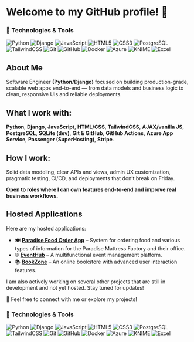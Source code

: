 # Welcome to my GitHub profile! 👋

### 🚀 Technologies & Tools
![Python](https://img.shields.io/badge/-Python-306998?style=flat-square&logo=python&logoColor=white)
![Django](https://img.shields.io/badge/-Django-092E20?style=flat-square&logo=django&logoColor=white)
![JavaScript](https://img.shields.io/badge/-JavaScript-F7DF1E?style=flat-square&logo=javascript&logoColor=black)
![HTML5](https://img.shields.io/badge/-HTML5-E34F26?style=flat-square&logo=html5&logoColor=white)
![CSS3](https://img.shields.io/badge/-CSS3-1572B6?style=flat-square&logo=css3&logoColor=white)
![PostgreSQL](https://img.shields.io/badge/-PostgreSQL-336791?style=flat-square&logo=postgresql&logoColor=white)
![TailwindCSS](https://img.shields.io/badge/-TailwindCSS-06B6D4?style=flat-square&logo=tailwindcss&logoColor=white)
![Git](https://img.shields.io/badge/-Git-F05032?style=flat-square&logo=git&logoColor=white)
![GitHub](https://img.shields.io/badge/-GitHub-181717?style=flat-square&logo=github&logoColor=white)
![Docker](https://img.shields.io/badge/-Docker-2496ED?style=flat-square&logo=docker&logoColor=white)
![Azure](https://img.shields.io/badge/-Microsoft%20Azure-0078D4?style=flat-square&logo=microsoft-azure&logoColor=white)
![KNIME](https://img.shields.io/badge/-KNIME-F7DF1E?style=flat-square&logo=knime&logoColor=black)
![Excel](https://img.shields.io/badge/-Excel-217346?style=flat-square&logo=microsoft-excel&logoColor=white)


## About Me  
Software Engineer **(Python/Django)** focused on building production-grade, scalable web apps end-to-end — from data models and business logic to clean, responsive UIs and reliable deployments.

## What I work with:
**Python**, **Django**, **JavaScript**, **HTML/CSS**, **TailwindCSS**, **AJAX/vanilla JS**, **PostgreSQL**, **SQLite (dev)**, **Git & GitHub**, **GitHub Actions**, **Azure App Service**, **Passenger (SuperHosting)**, **Stripe**.

## How I work:
Solid data modeling, clear APIs and views, admin UX customization, pragmatic testing, CI/CD, and deployments that don’t break on Friday.

**Open to roles where I can own features end-to-end and improve real business workflows.**

## Hosted Applications  
Here are my hosted applications:
- 🍽️ **[Paradise Food Order App](https://nekrato.com/menu/)** – System for ordering food and various types of information for the Paradise Mattress Factory and their office.  
- 🌐 **[EventHub](https://github.com/vegaFlex/EventHub_README)** – A multifunctional event management platform.  
- 📚 **[BookZone](https://github.com/vegaFlex/OnlineBookstore_README)** – An online bookstore with advanced user interaction features.  

I am also actively working on several other projects that are still in development and not yet hosted. Stay tuned for updates! 
 

📩 Feel free to connect with me or explore my projects! 

### 🚀 Technologies & Tools
![Python](https://img.shields.io/badge/-Python-306998?style=flat-square&logo=python&logoColor=white)
![Django](https://img.shields.io/badge/-Django-092E20?style=flat-square&logo=django&logoColor=white)
![JavaScript](https://img.shields.io/badge/-JavaScript-F7DF1E?style=flat-square&logo=javascript&logoColor=black)
![HTML5](https://img.shields.io/badge/-HTML5-E34F26?style=flat-square&logo=html5&logoColor=white)
![CSS3](https://img.shields.io/badge/-CSS3-1572B6?style=flat-square&logo=css3&logoColor=white)
![PostgreSQL](https://img.shields.io/badge/-PostgreSQL-336791?style=flat-square&logo=postgresql&logoColor=white)
![TailwindCSS](https://img.shields.io/badge/-TailwindCSS-06B6D4?style=flat-square&logo=tailwindcss&logoColor=white)
![Git](https://img.shields.io/badge/-Git-F05032?style=flat-square&logo=git&logoColor=white)
![GitHub](https://img.shields.io/badge/-GitHub-181717?style=flat-square&logo=github&logoColor=white)
![Docker](https://img.shields.io/badge/-Docker-2496ED?style=flat-square&logo=docker&logoColor=white)
![Azure](https://img.shields.io/badge/-Microsoft%20Azure-0078D4?style=flat-square&logo=microsoft-azure&logoColor=white)
![KNIME](https://img.shields.io/badge/-KNIME-F7DF1E?style=flat-square&logo=knime&logoColor=black)
![Excel](https://img.shields.io/badge/-Excel-217346?style=flat-square&logo=microsoft-excel&logoColor=white)




